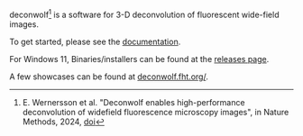 deconwolf[^1] is a software for 3-D deconvolution of fluorescent
wide-field images.

To get started, please see the [documentation](https://elgw.github.io/deconwolf/).

For Windows 11, Binaries/installers can be found at the [releases
page](https://github.com/elgw/deconwolf/releases).

A few showcases can be found at
[deconwolf.fht.org/](https://deconwolf.fht.org/).


[^1]: E. Wernersson et al. "Deconwolf enables high-performance
    deconvolution of widefield fluorescence microscopy images", in
    Nature Methods, 2024, [doi](https://doi.org/10.1038/s41592-024-02294-7)
